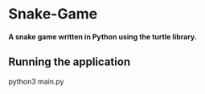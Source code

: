 # Snake-Game
#### A snake game written in Python using the turtle library.

## Running the application
python3 main.py
